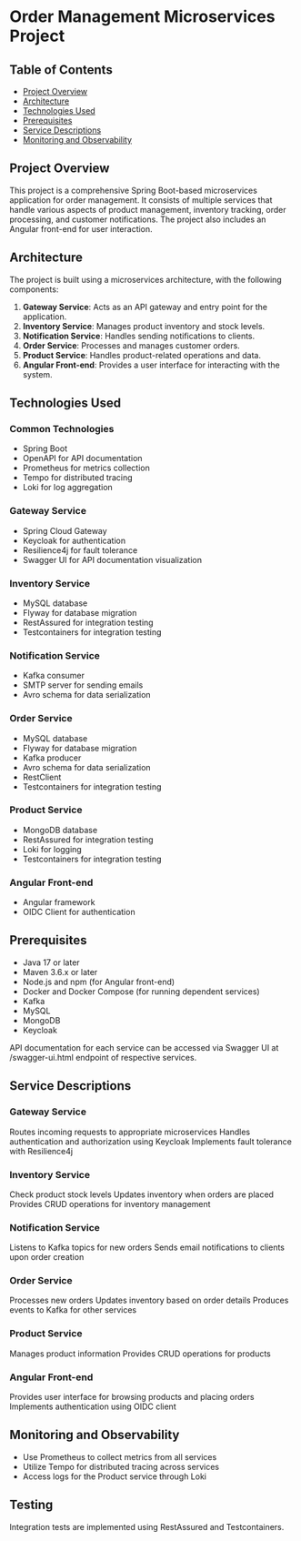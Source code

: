 # Order Management Microservices Project

## Table of Contents
- [Project Overview](#project-overview)
- [Architecture](#architecture)
- [Technologies Used](#technologies-used)
- [Prerequisites](#prerequisites)
- [Service Descriptions](#Service-Descriptions)
- [Monitoring and Observability](#Monitoring-and-Observability)

## Project Overview

This project is a comprehensive Spring Boot-based microservices application for order management. It consists of multiple services that handle various aspects of product management, inventory tracking, order processing, and customer notifications. The project also includes an Angular front-end for user interaction.

## Architecture

The project is built using a microservices architecture, with the following components:

1. **Gateway Service**: Acts as an API gateway and entry point for the application.
2. **Inventory Service**: Manages product inventory and stock levels.
3. **Notification Service**: Handles sending notifications to clients.
4. **Order Service**: Processes and manages customer orders.
5. **Product Service**: Handles product-related operations and data.
6. **Angular Front-end**: Provides a user interface for interacting with the system.

## Technologies Used

### Common Technologies
- Spring Boot
- OpenAPI for API documentation
- Prometheus for metrics collection
- Tempo for distributed tracing
- Loki for log aggregation

### Gateway Service
- Spring Cloud Gateway
- Keycloak for authentication 
- Resilience4j for fault tolerance
- Swagger UI for API documentation visualization

### Inventory Service
- MySQL database
- Flyway for database migration
- RestAssured for integration testing
- Testcontainers for integration testing

### Notification Service
- Kafka consumer
- SMTP server for sending emails
- Avro schema for data serialization

### Order Service
- MySQL database
- Flyway for database migration
- Kafka producer
- Avro schema for data serialization
- RestClient
- Testcontainers for integration testing

### Product Service
- MongoDB database
- RestAssured for integration testing
- Loki for logging
- Testcontainers for integration testing

### Angular Front-end
- Angular framework
- OIDC Client for authentication

## Prerequisites

- Java 17 or later
- Maven 3.6.x or later
- Node.js and npm (for Angular front-end)
- Docker and Docker Compose (for running dependent services)
- Kafka
- MySQL
- MongoDB
- Keycloak


API documentation for each service can be accessed via Swagger UI at /swagger-ui.html endpoint of respective services.
## Service Descriptions

### Gateway Service

Routes incoming requests to appropriate microservices
Handles authentication and authorization using Keycloak
Implements fault tolerance with Resilience4j

### Inventory Service

Check product stock levels
Updates inventory when orders are placed
Provides CRUD operations for inventory management

### Notification Service

Listens to Kafka topics for new orders
Sends email notifications to clients upon order creation

### Order Service

Processes new orders
Updates inventory based on order details
Produces events to Kafka for other services

### Product Service

Manages product information
Provides CRUD operations for products

### Angular Front-end

Provides user interface for browsing products and placing orders
Implements authentication using OIDC client

## Monitoring and Observability

- Use Prometheus to collect metrics from all services
- Utilize Tempo for distributed tracing across services
- Access logs for the Product service through Loki

## Testing

Integration tests are implemented using RestAssured and Testcontainers.
